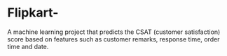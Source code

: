 # Flipkart-
A machine learning project that predicts the CSAT (customer satisfaction) score based on features such as customer remarks, response time, order time and date.
